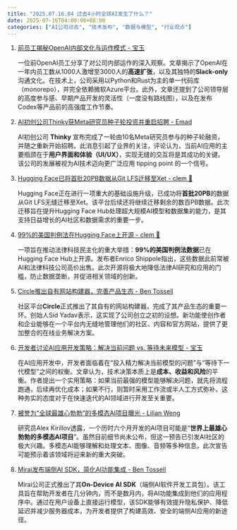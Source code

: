 ```yaml
---
title: "2025.07.16.04 过去4小时全球AI发生了什么？"
date: 2025-07-16T04:00:08+08:00
categories: ["AI公司动态", "技术发布", "数据与模型", "行业观点"]
---
```


1. [前员工揭秘OpenAI内部文化与运作模式 - 宝玉](https://x.com/dotey/status/1945186091247509678)

   一位前OpenAI员工分享了对公司内部运作的深入观察。文章揭示了OpenAI在一年内员工数从1000人激增至3000人的**高速扩张**，以及其独特的**Slack-only**沟通文化。在技术上，公司采用以Python和Rust为主的单一代码库（monorepo），并完全依赖微软Azure平台。此外，文章还提到了公司领导层的高度参与感、早期产品开发的灵活性（一度没有路线图），以及在发布Codex等产品前的高强度工作节奏。

2. [AI初创公司Thinky获Meta研究员种子轮投资并重启招聘 - Emad](https://x.com/EMostaque/status/1945180953694839023)

   AI初创公司 **Thinky** 宣布完成了一轮由10名Meta研究员参与的种子轮融资，并随之重新开始招聘。此消息引起了业界的关注，评论认为，当前AI应用的主要瓶颈在于**用户界面和体验（UI/UX）**，实现无缝的交互将是其成功的关键。该公司的发展被视为AI技术迈向更广泛应用 tipping point 的一个信号。

3. [Hugging Face已将首批20PB数据从Git LFS迁移至Xet - clem 🤗](https://x.com/ClementDelangue/status/1945161722114781602)

   Hugging Face正在进行一项重大的基础设施升级，已成功将**首批20PB**的数据从Git LFS无缝迁移至Xet。该平台后续还将继续迁移剩余的数百PB数据。此次迁移旨在提升Hugging Face Hub处理超大规模AI模型和数据集的能力，是其支持日益增长的AI社区和数据需求的重要一步。

4. [99%的美国判例法在Hugging Face上开源 - clem 🤗](https://x.com/ClementDelangue/status/1945185890294255741)

   一项旨在推动法律科技民主化的重大举措：**99%的美国判例法数据**已在Hugging Face Hub上开源。发布者Enrico Shippole指出，这些数据此前常被AI和法律科技公司高价出售。此次开源将极大地降低法律AI研究和应用的门槛，防止数据垄断，并促进相关领域的创新。

5. [Circle推出自有网站构建器，完善产品生态 - Ben Tossell](https://x.com/bentossell/status/1945194665910640953)

   社区平台**Circle**正式推出了其自有的网站构建器，完成了其产品生态的重要一环。创始人Sid Yadav表示，这实现了公司创立之初的设想。新功能使创作者和企业能够在一个平台内无缝地管理他们的社区、内容和官方网站，提供了更加整合的在线业务解决方案。

6. [开发者讨论AI应用开发策略：解决当前问题 vs. 等待未来模型 - 宝玉](https://x.com/dotey/status/1945165940640952341)

   在AI应用开发中，开发者面临着在“投入精力解决当前模型的问题”与“等待下一代模型”之间的权衡。文章认为，技术决策本质上是**成本、收益和风险**的平衡。作者提出一个实用策略：如果当前最强的模型能够解决问题，就先将流程跑通，后续再优化成本；如果不行，则暂时采用工作流或半人工方式弥补。这种务实的态度对于在快速迭代的AI领域进行开发至关重要。

7. [被誉为“全球最雄心勃勃”的多模态AI项目曝光 - Lilian Weng](https://x.com/lilianweng/status/1945187679382986818)

   研究员Alex Kirillov透露，一个历时六个月开发的AI项目可能是“**世界上最雄心勃勃的多模态AI项目**”。虽然目前细节尚未公布，但这一预告已引发AI社区的极大兴趣。多模态AI能够理解和处理文本、图像、音频等多种信息，此次宣告可能预示着该领域将迎来新的重大突破。

8. [Mirai发布端侧AI SDK，简化AI功能集成 - Ben Tossell](https://x.com/bentossell/status/1945158606837481867)

   Mirai公司正式推出了其**On-Device AI SDK**（端侧AI软件开发工具包）。该工具旨在帮助开发者在几分钟内，而不是数月内，将AI功能集成到他们的应用程序中。通过在用户设备上直接运行模型，该SDK能够有效提升隐私保护、降低延迟并减少服务器成本，为开发者提供了构建高效、安全的端侧AI应用的新途径。
